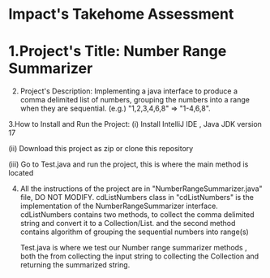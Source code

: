# Impact's Takehome Assessment
# 1.Project's Title: Number Range Summarizer


2. Project's Description: Implementing a java interface to produce a comma delimited list of numbers,
   grouping the numbers into a range when they are sequential. 
   (e.g.) "1,2,3,4,6,8" => "1-4,6,8".
   
   
   
3.How to Install and Run the Project:
  (i) Install IntelliJ IDE , Java JDK version 17
  
  (ii) Download this project as zip or clone this repository
  
  (iii) Go to Test.java and run the project, this is where the main method is located
  
  

4. All the instructions of the project are in "NumberRangeSummarizer.java" file, DO NOT MODIFY. 
   cdListNumbers class in "cdListNumbers" is the implementation of the NumberRangeSummarizer interface.
   cdListNumbers contains two methods, to collect the comma delimited string and convert it to a Collection/List.
   and the second method contains algorithm of grouping the sequential numbers into range(s)
   
   Test.java is where we test our Number range summarizer methods , both the from collecting the input string to collecting the Collection and returning the
   summarized string.
  
